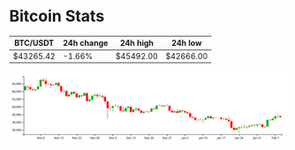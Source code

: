 # Bitcoin Stats

BTC/USDT|24h change|24h high|24h low|
|---|---|---|---|
|$43265.42|-1.66%|$45492.00|$42666.00|

<img src="./chart.svg">
